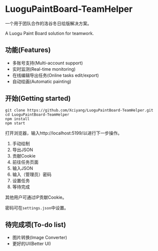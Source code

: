 # LuoguPaintBoard-TeamHelper

一个用于团队合作的洛谷冬日绘版解决方案。

A Luogu Paint Board solution for teamwork.

## 功能(Features)

- 多账号支持(Multi-account support)
- 实时监测(Real-time monitoring)
- 在线编辑导出任务(Online tasks edit/export)
- 自动绘画(Automatic painting)

## 开始(Getting started)

```
git clone https://github.com/Xciyang/LuoguPaintBoard-TeamHelper.git
cd LuoguPaintBoard-TeamHelper
npm install
npm start
```

打开浏览器，输入http://localhost:5199/以进行下一步操作。

1. 手动绘制
2. 导出JSON
3. 贡献Cookie
3. 前往任务页面
4. 输入JSON
5. 输入（管理员）密码
6. 设置任务
7. 等待完成

其他用户可通过IP贡献Cookie。

密码可在`settings.json`中设置。

## 待完成项(To-do list)

- 图片转换(Image Converter)
- 更好的UI(Better UI)